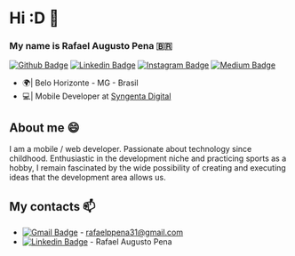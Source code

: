 # Hi :D 👋
### My name is Rafael Augusto Pena 🇧🇷
[![Github Badge](https://img.shields.io/badge/GitHub-100000?style=for-the-badge&logo=github&logoColor=white&link=https://github.com/RafaelPena31)](https://github.com/RafaelPena31)
[![Linkedin Badge](https://img.shields.io/badge/LinkedIn-0077B5?style=for-the-badge&logo=linkedin&logoColor=white&link=https://www.linkedin.com/in/rafael-augusto-pena/)](https://www.linkedin.com/in/rafael-augusto-pena/)
[![Instagram Badge](https://img.shields.io/badge/Instagram-E4405F?style=for-the-badge&logo=instagram&logoColor=white)](https://www.instagram.com/rafaelpena_dev/)
[![Medium Badge](https://img.shields.io/badge/Medium-12100E?style=for-the-badge&logo=medium&logoColor=white)](https://rafaelppena.medium.com/)

* 🌍| Belo Horizonte - MG - Brasil
* 💻| Mobile Developer at [Syngenta Digital](https://syngentadigital.ag/)

## About me 😄
I am a mobile / web developer. Passionate about technology since childhood. Enthusiastic in the development niche and practicing sports as a hobby, I remain fascinated by the wide possibility of creating and executing ideas that the development area allows us.

## My contacts 📫
- [![Gmail Badge](https://img.shields.io/badge/Gmail-D14836?style=for-the-badge&logo=gmail&logoColor=white)](mailto:rafaelppena31@gmail.com?subject=Hello) - rafaelppena31@gmail.com
- [![Linkedin Badge](https://img.shields.io/badge/LinkedIn-0077B5?style=for-the-badge&logo=linkedin&logoColor=white&link=https://www.linkedin.com/in/rafael-augusto-pena/)](https://www.linkedin.com/in/rafael-augusto-pena/) - Rafael Augusto Pena

